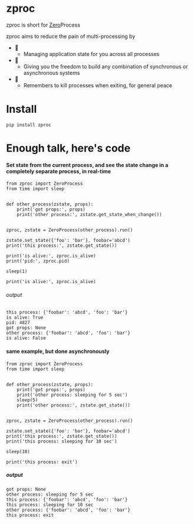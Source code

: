 # zproc
zproc is short for [Zero](http://zguide.zeromq.org/page:all#The-Zen-of-Zero)Process

zproc aims to reduce the pain of multi-processing by

- 🌠
    - Managing application state for you across all processes
- 🌠
    - Giving you the freedom to build any combination of synchronous or asynchronous systems
- 🌠
    - Remembers to kill processes when exiting, for general peace

# Install
`pip install zproc`


# Enough talk, here's code

#### Set state from the current process, and see the state change in a completely separate process, in real-time
```
from zproc import ZeroProcess
from time import sleep


def other_process(zstate, props):
    print('got props:', props)
    print('other process:', zstate.get_state_when_change())


zproc, zstate = ZeroProcess(other_process).run()

zstate.set_state({'foo': 'bar'}, foobar='abcd')
print('this process:', zstate.get_state())

print('is alive:', zproc.is_alive)
print('pid:', zproc.pid)

sleep(1)

print('is alive:', zproc.is_alive)
```

###### output

```
this process: {'foobar': 'abcd', 'foo': 'bar'}
is alive: True
pid: 4827
got props: None
other process: {'foobar': 'abcd', 'foo': 'bar'}
is alive: False
```



#### same example, but done asynchronously

```
from zproc import ZeroProcess
from time import sleep


def other_process(zstate, props):
    print('got props:', props)
    print('other process: sleeping for 5 sec')
    sleep(5)
    print('other process:', zstate.get_state())


zproc, zstate = ZeroProcess(other_process).run()

zstate.set_state({'foo': 'bar'}, foobar='abcd')
print('this process:', zstate.get_state())
print('this process: sleeping for 10 sec')

sleep(10)

print('this process: exit')
```

##### output

```
got props: None
other process: sleeping for 5 sec
this process: {'foobar': 'abcd', 'foo': 'bar'}
this process: sleeping for 10 sec
other process: {'foobar': 'abcd', 'foo': 'bar'}
this process: exit
```